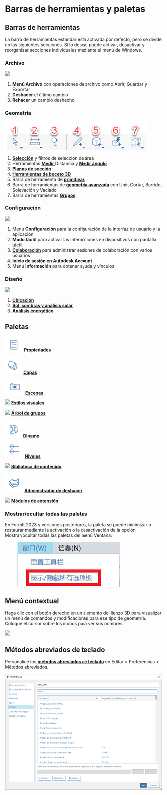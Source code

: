 # Barras de herramientas y paletas

## Barras de herramientas

La barra de herramientas estándar está activada por defecto, pero se divide en las siguientes secciones. Si lo desea, puede activar, desactivar y reorganizar secciones individuales mediante el menú de Windows.

### Archivo

![](../.gitbook/assets/file\_icons.png)

1. **Menú Archivo** con operaciones de archivo como Abrir, Guardar y Exportar
2. **Deshacer** el último cambio
3. **Rehacer** un cambio deshecho

### Geometría

![](<../.gitbook/assets/geometry_icons (1).png>)

1. [**Selección**](https://windows.help.formit.autodesk.com/tool-library/select-edge-face-or-object) y filtros de selección de área
2. Herramientas [**Medir** ](../tool-library/measure-tool.md)Distancia y [**Medir ángulo**](../tool-library/measure-angle-tool.md)
3. [**Planos de sección**](../tool-library/section-planes.md)
4. [**Herramientas de boceto 3D**](../formit-primer/part-i/3d-sketching.md)
5. Barra de herramienta de [**primitivas** ](../tool-library/place-primitive-object.md)
6. Barra de herramientas de [**geometría avanzada**](tool-bars.md) con Unir, Cortar, Barrido, Solevación y Vaciado
7. Barra de herramientas [**Grupos** ](../tool-library/groups.md)

### Configuración

![](../.gitbook/assets/settings\_icons.png)

1. Menú **Configuración** para la configuración de la interfaz de usuario y la aplicación
2. **Modo táctil** para activar las interacciones en dispositivos con pantalla táctil
3. [**Colaboración**](../tool-library/collaboration.md) para administrar sesiones de colaboración con varios usuarios
4. **Inicio de sesión en Autodesk Account**
5. Menú **Información** para obtener ayuda y vínculos

### Diseño

![](../.gitbook/assets/design\_icons.png)

1. [**Ubicación**](../tool-library/setting-location.md)
2. [**Sol, sombras y análisis solar**](../tool-library/solar-analysis.md)
3. [**Análisis energético**](../tool-library/energy-analysis.md)

## Paletas

![](<../.gitbook/assets/properties (1).png>) [**Propiedades**](https://windows.help.formit.autodesk.com/tool-library/properties)

![](../.gitbook/assets/layers.png) [**Capas**](../tool-library/layers.md)

![](../.gitbook/assets/scenes.png) [**Escenas**](../tool-library/scenes.md)

![](../.gitbook/assets/visual\_styles.png) [**Estilos visuales**](../tool-library/visual-styles.md)

![](../.gitbook/assets/branch\_tree.png) [**Árbol de grupos**](../tool-library/groups-tree.md)

![](../.gitbook/assets/dynamo.png) [**Dinamo**](../tool-library/dynamo.md)

![](../.gitbook/assets/levels.png) [**Niveles**](../tool-library/levels-and-area.md)

![](../.gitbook/assets/content\_library.png) [**Biblioteca de contenido**](../tool-library/content-library.md)

![](../.gitbook/assets/undo.png) [**Administrador de deshacer**](https://github.com/FormIt3D/autodesk-formit-360-windows-help/tree/c377e7b8a3b8e43e684321d0b7de867608d317a3/tool-library/undo-manager.md)

![](../.gitbook/assets/plugin\_img.png) [**Módulos de extensión**](https://windows.help.formit.autodesk.com/tool-library/plug-ins)

### Mostrar/ocultar todas las paletas

En FormIt 2023 y versiones posteriores, la paleta se puede minimizar o restaurar mediante la activación o la desactivación de la opción Mostrar/ocultar todas las paletas del menú Ventana:

<figure><img src="../.gitbook/assets/ShowHidePalette.png" alt=""><figcaption></figcaption></figure>

## Menú contextual

Haga clic con el botón derecho en un elemento del lienzo 3D para visualizar un menú de comandos y modificaciones para ese tipo de geometría. Coloque el cursor sobre los iconos para ver sus nombres.

![](../.gitbook/assets/wheel\_img.png)

## Métodos abreviados de teclado

Personalice los [**métodos abreviados de teclado**](../appendix/keyboard-shortcuts.md) en Editar > Preferencias > Métodos abreviados.

![](<../.gitbook/assets/shortcuts_img (1).png>)
